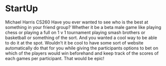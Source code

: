 # StartUp
Michael Harris CS260 
Have you ever wanted to see who is the best at something in your friend group? Whether it be a beta male game like playing chess or playing a full on 1 v 1 tournament playing smash brothers or basketball or something of the sort. And you wanted a cool way to be able to do it at the spot. Wouldn’t it be cool to have some sort of website automatically do that for you while giving the participants options to bet on which of the players would win beforehand and keep track of the scores of each games per participant. That would be epic!
